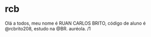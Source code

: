 # rcb
Olá a todos, meu nome é RUAN CARLOS BRITO, código de aluno é @rcbrito208, estudo na @BR. auréola.
/1
